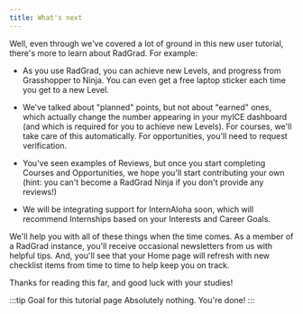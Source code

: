 ```yaml
---
title: What's next
---
```


Well, even through we've covered a lot of ground in this new user tutorial, there's more to learn about RadGrad. For example:

* As you use RadGrad, you can achieve new Levels, and progress from Grasshopper to Ninja. You can even get a free laptop sticker each time you get to a new Level.

* We've talked about "planned" points, but not about "earned" ones, which actually change the number appearing in your myICE dashboard (and which is required for you to achieve new Levels). For courses, we'll take care of this automatically. For opportunities, you'll need to request verification.

* You've seen examples of Reviews, but once you start completing Courses and Opportunities, we hope you'll start contributing your own (hint: you can't become a RadGrad Ninja if you don't provide any reviews!)

* We will be integrating support for InternAloha soon, which will recommend Internships based on your Interests and Career Goals.

We'll help you with all of these things when the time comes. As a member of a RadGrad instance, you'll receive occasional newsletters from us with helpful tips.  And, you'll see that your Home page will refresh with new checklist items from time to time to help keep you on track.

Thanks for reading this far, and good luck with your studies!

:::tip Goal for this tutorial page
Absolutely nothing. You're done!
:::





